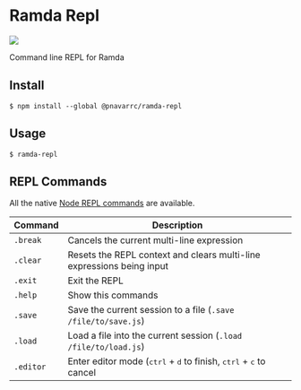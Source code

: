 # Ramda Repl

<a href="https://zenhub.com"><img src="https://raw.githubusercontent.com/ZenHubIO/support/master/zenhub-badge.png"></a>

Command line REPL for Ramda

## Install

```
$ npm install --global @pnavarrc/ramda-repl
```

## Usage

```
$ ramda-repl
```

## REPL Commands

All the native [Node REPL commands](https://nodejs.org/api/repl.html#repl_commands_and_special_keys) are available.

Command   | Description
----------|---------------------------------------------------------------------------
`.break`  | Cancels the current multi-line expression
`.clear`  | Resets the REPL context and clears multi-line expressions being input
`.exit`   | Exit the REPL
`.help`   | Show this commands
`.save`   | Save the current session to a file (`.save /file/to/save.js`)
`.load`   | Load a file into the current session (`.load /file/to/load.js`)
`.editor` | Enter editor mode (<kbd>ctrl</kbd> + <kbd>d</kbd> to finish, <kbd>ctrl</kbd> + <kbd>c</kbd> to cancel

